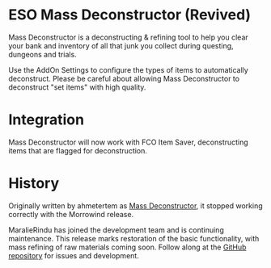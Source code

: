 # ESO Mass Deconstructor (Revived)

Mass Deconstructor is a deconstructing & refining tool to help you clear your bank and inventory of all that junk you collect during questing, dungeons and trials.

Use the AddOn Settings to configure the types of items to automatically deconstruct. Please be careful about allowing Mass Deconstructor to deconstruct "set items" with high quality.

# Integration

Mass Deconstructor will now work with FCO Item Saver, deconstructing items that are flagged for deconstruction.

# History

Originally written by ahmetertem as [Mass Deconstructor](http://www.esoui.com/downloads/info1118-MassDeconstructor.html), it stopped working correctly with the Morrowind release.

MaralieRindu has joined the development team and is continuing maintenance. This release marks restoration of the basic functionality, with mass refining of raw materials coming soon. Follow along at the [GitHub repository](https://github.com/MaraRinn/ESO-MassDeconstructor) for issues and development.
